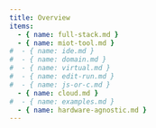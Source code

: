 ```yaml
---
title: Overview
items:
  - { name: full-stack.md }
  - { name: miot-tool.md }
#  - { name: ide.md }
#  - { name: domain.md }
#  - { name: virtual.md }
#  - { name: edit-run.md }
#  - { name: js-or-c.md }
  - { name: cloud.md }
#  - { name: examples.md }
  - { name: hardware-agnostic.md }
---
```

